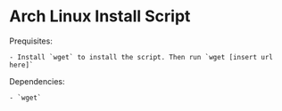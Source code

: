 # Arch Linux Install Script

Prequisites:

	- Install `wget` to install the script. Then run `wget [insert url here]`

Dependencies:

	- `wget`
